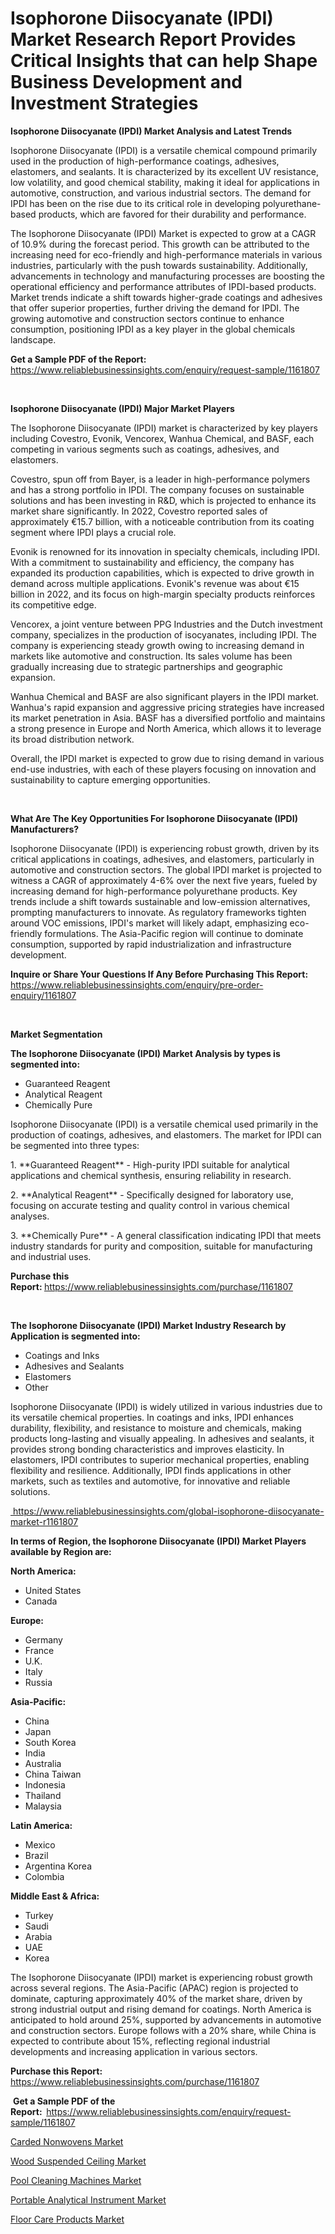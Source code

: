 <p><h1>Isophorone Diisocyanate (IPDI) Market Research Report Provides Critical Insights that can help Shape Business Development and Investment Strategies</h1></p><p><strong>Isophorone Diisocyanate (IPDI) Market Analysis and Latest Trends</strong></p>
<p><p>Isophorone Diisocyanate (IPDI) is a versatile chemical compound primarily used in the production of high-performance coatings, adhesives, elastomers, and sealants. It is characterized by its excellent UV resistance, low volatility, and good chemical stability, making it ideal for applications in automotive, construction, and various industrial sectors. The demand for IPDI has been on the rise due to its critical role in developing polyurethane-based products, which are favored for their durability and performance.</p><p>The Isophorone Diisocyanate (IPDI) Market is expected to grow at a CAGR of 10.9% during the forecast period. This growth can be attributed to the increasing need for eco-friendly and high-performance materials in various industries, particularly with the push towards sustainability. Additionally, advancements in technology and manufacturing processes are boosting the operational efficiency and performance attributes of IPDI-based products. Market trends indicate a shift towards higher-grade coatings and adhesives that offer superior properties, further driving the demand for IPDI. The growing automotive and construction sectors continue to enhance consumption, positioning IPDI as a key player in the global chemicals landscape.</p></p>
<p><strong>Get a Sample PDF of the Report:&nbsp;</strong> <a href="https://www.reliablebusinessinsights.com/enquiry/request-sample/1161807?utm_campaign=60&utm_medium=2&utm_source=Github&utm_content=ia&utm_term=18112024&utm_id=isophorone-diisocyanate-ipdi">https://www.reliablebusinessinsights.com/enquiry/request-sample/1161807</a></p>
<p>&nbsp;</p>
<p><strong>Isophorone Diisocyanate (IPDI) Major Market Players</strong></p>
<p><p>The Isophorone Diisocyanate (IPDI) market is characterized by key players including Covestro, Evonik, Vencorex, Wanhua Chemical, and BASF, each competing in various segments such as coatings, adhesives, and elastomers.</p><p>Covestro, spun off from Bayer, is a leader in high-performance polymers and has a strong portfolio in IPDI. The company focuses on sustainable solutions and has been investing in R&D, which is projected to enhance its market share significantly. In 2022, Covestro reported sales of approximately €15.7 billion, with a noticeable contribution from its coating segment where IPDI plays a crucial role.</p><p>Evonik is renowned for its innovation in specialty chemicals, including IPDI. With a commitment to sustainability and efficiency, the company has expanded its production capabilities, which is expected to drive growth in demand across multiple applications. Evonik's revenue was about €15 billion in 2022, and its focus on high-margin specialty products reinforces its competitive edge.</p><p>Vencorex, a joint venture between PPG Industries and the Dutch investment company, specializes in the production of isocyanates, including IPDI. The company is experiencing steady growth owing to increasing demand in markets like automotive and construction. Its sales volume has been gradually increasing due to strategic partnerships and geographic expansion.</p><p>Wanhua Chemical and BASF are also significant players in the IPDI market. Wanhua's rapid expansion and aggressive pricing strategies have increased its market penetration in Asia. BASF has a diversified portfolio and maintains a strong presence in Europe and North America, which allows it to leverage its broad distribution network.</p><p>Overall, the IPDI market is expected to grow due to rising demand in various end-use industries, with each of these players focusing on innovation and sustainability to capture emerging opportunities.</p></p>
<p>&nbsp;</p>
<p><strong>What Are The Key Opportunities For Isophorone Diisocyanate (IPDI) Manufacturers?</strong></p>
<p><p>Isophorone Diisocyanate (IPDI) is experiencing robust growth, driven by its critical applications in coatings, adhesives, and elastomers, particularly in automotive and construction sectors. The global IPDI market is projected to witness a CAGR of approximately 4-6% over the next five years, fueled by increasing demand for high-performance polyurethane products. Key trends include a shift towards sustainable and low-emission alternatives, prompting manufacturers to innovate. As regulatory frameworks tighten around VOC emissions, IPDI's market will likely adapt, emphasizing eco-friendly formulations. The Asia-Pacific region will continue to dominate consumption, supported by rapid industrialization and infrastructure development.</p></p>
<p><strong>Inquire or Share Your Questions If Any Before Purchasing This Report:</strong> <a href="https://www.reliablebusinessinsights.com/enquiry/pre-order-enquiry/1161807?utm_campaign=60&utm_medium=2&utm_source=Github&utm_content=ia&utm_term=18112024&utm_id=isophorone-diisocyanate-ipdi">https://www.reliablebusinessinsights.com/enquiry/pre-order-enquiry/1161807</a></p>
<p>&nbsp;</p>
<p><strong>Market Segmentation</strong></p>
<p><strong>The Isophorone Diisocyanate (IPDI) Market Analysis by types is segmented into:</strong></p>
<p><ul><li>Guaranteed Reagent</li><li>Analytical Reagent</li><li>Chemically Pure</li></ul></p>
<p><p>Isophorone Diisocyanate (IPDI) is a versatile chemical used primarily in the production of coatings, adhesives, and elastomers. The market for IPDI can be segmented into three types: </p><p>1. **Guaranteed Reagent** - High-purity IPDI suitable for analytical applications and chemical synthesis, ensuring reliability in research.</p><p>2. **Analytical Reagent** - Specifically designed for laboratory use, focusing on accurate testing and quality control in various chemical analyses.</p><p>3. **Chemically Pure** - A general classification indicating IPDI that meets industry standards for purity and composition, suitable for manufacturing and industrial uses.</p></p>
<p><strong>Purchase this Report:&nbsp;</strong><a href="https://www.reliablebusinessinsights.com/purchase/1161807?utm_campaign=60&utm_medium=2&utm_source=Github&utm_content=ia&utm_term=18112024&utm_id=isophorone-diisocyanate-ipdi">https://www.reliablebusinessinsights.com/purchase/1161807</a></p>
<p>&nbsp;</p>
<p><strong>The Isophorone Diisocyanate (IPDI) Market Industry Research by Application is segmented into:</strong></p>
<p><ul><li>Coatings and Inks</li><li>Adhesives and Sealants</li><li>Elastomers</li><li>Other</li></ul></p>
<p><p>Isophorone Diisocyanate (IPDI) is widely utilized in various industries due to its versatile chemical properties. In coatings and inks, IPDI enhances durability, flexibility, and resistance to moisture and chemicals, making products long-lasting and visually appealing. In adhesives and sealants, it provides strong bonding characteristics and improves elasticity. In elastomers, IPDI contributes to superior mechanical properties, enabling flexibility and resilience. Additionally, IPDI finds applications in other markets, such as textiles and automotive, for innovative and reliable solutions.</p></p>
<p><a href="https://www.reliablebusinessinsights.com/global-isophorone-diisocyanate-market-r1161807?utm_campaign=60&utm_medium=2&utm_source=Github&utm_content=ia&utm_term=18112024&utm_id=isophorone-diisocyanate-ipdi">&nbsp;https://www.reliablebusinessinsights.com/global-isophorone-diisocyanate-market-r1161807</a></p>
<p><strong>In terms of Region, the Isophorone Diisocyanate (IPDI) Market Players available by Region are:</strong></p>
<p>
    <p> <strong> North America: </strong>
        <ul>
            <li>United States</li>
            <li>Canada</li>
        </ul>
        </p> 
    <p> <strong> Europe: </strong>
        <ul>
            <li>Germany</li>
            <li>France</li>
            <li>U.K.</li>
            <li>Italy</li>
            <li>Russia</li>
        </ul>
        </p> 
    <p> <strong> Asia-Pacific: </strong>
        <ul>
            <li>China</li>
            <li>Japan</li>
            <li>South Korea</li>
            <li>India</li>
            <li>Australia</li>
            <li>China Taiwan</li>
            <li>Indonesia</li>
            <li>Thailand</li>
            <li>Malaysia</li>
        </ul>
        </p> 
    <p> <strong> Latin America: </strong>
        <ul>
            <li>Mexico</li>
            <li>Brazil</li>
            <li>Argentina Korea</li>
            <li>Colombia</li>
        </ul>
        </p> 
    <p> <strong> Middle East & Africa: </strong>
        <ul>
            <li>Turkey</li>
            <li>Saudi</li>
            <li>Arabia</li>
            <li>UAE</li>
            <li>Korea</li>
        </ul>
    </p>
    </p>
<p><p>The Isophorone Diisocyanate (IPDI) market is experiencing robust growth across several regions. The Asia-Pacific (APAC) region is projected to dominate, capturing approximately 40% of the market share, driven by strong industrial output and rising demand for coatings. North America is anticipated to hold around 25%, supported by advancements in automotive and construction sectors. Europe follows with a 20% share, while China is expected to contribute about 15%, reflecting regional industrial developments and increasing application in various sectors.</p></p>
<p><strong>Purchase this Report: </strong><a href="https://www.reliablebusinessinsights.com/purchase/1161807?utm_campaign=60&utm_medium=2&utm_source=Github&utm_content=ia&utm_term=18112024&utm_id=isophorone-diisocyanate-ipdi">https://www.reliablebusinessinsights.com/purchase/1161807</a></p>
<p>&nbsp;<strong>Get a Sample PDF of the Report:&nbsp;&nbsp;</strong><a href="https://www.reliablebusinessinsights.com/enquiry/request-sample/1161807?utm_campaign=60&utm_medium=2&utm_source=Github&utm_content=ia&utm_term=18112024&utm_id=isophorone-diisocyanate-ipdi">https://www.reliablebusinessinsights.com/enquiry/request-sample/1161807</a></p>
<p><strong></strong></p>
<p><p><a href="https://github.com/FahadAhmed223/Market-Research-Report-List-1/blob/main/carded-nonwovens-market.md?utm_campaign=60&utm_medium=2&utm_source=Github&utm_content=ia&utm_term=18112024&utm_id=isophorone-diisocyanate-ipdi">Carded Nonwovens Market</a></p><p><a href="https://issuu.com/reportprime-2/docs/wood-suspended-ceiling-market-size-_e74024a15c943e?utm_campaign=60&utm_medium=2&utm_source=Github&utm_content=ia&utm_term=18112024&utm_id=isophorone-diisocyanate-ipdi">Wood Suspended Ceiling Market</a></p><p><a href="https://www.linkedin.com/pulse/pool-cleaning-machines-market-trends-insights-type-application-g1ine?utm_campaign=60&utm_medium=2&utm_source=Github&utm_content=ia&utm_term=18112024&utm_id=isophorone-diisocyanate-ipdi">Pool Cleaning Machines Market</a></p><p><a href="https://www.linkedin.com/pulse/decoding-portable-analytical-instrument-industry-dynamics-mrwue?utm_campaign=60&utm_medium=2&utm_source=Github&utm_content=ia&utm_term=18112024&utm_id=isophorone-diisocyanate-ipdi">Portable Analytical Instrument Market</a></p><p><a href="https://issuu.com/reportprime-2/docs/floor-care-products-market-size-203_99688aa9637ffe?utm_campaign=60&utm_medium=2&utm_source=Github&utm_content=ia&utm_term=18112024&utm_id=isophorone-diisocyanate-ipdi">Floor Care Products Market</a></p></p>